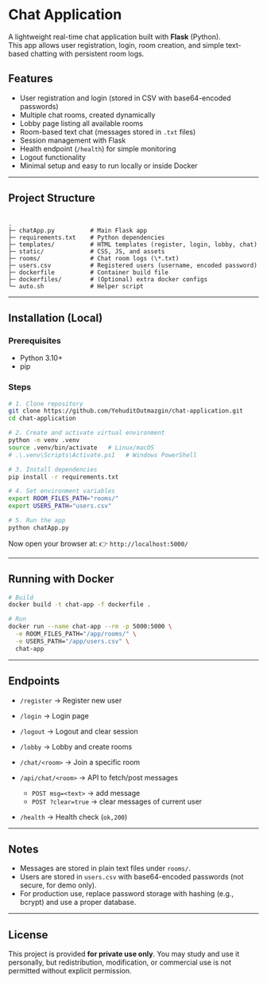 # Chat Application

A lightweight real-time chat application built with **Flask** (Python).  
This app allows user registration, login, room creation, and simple text-based chatting with persistent room logs.  

## Features

- User registration and login (stored in CSV with base64-encoded passwords)
- Multiple chat rooms, created dynamically
- Lobby page listing all available rooms
- Room-based text chat (messages stored in `.txt` files)
- Session management with Flask
- Health endpoint (`/health`) for simple monitoring
- Logout functionality
- Minimal setup and easy to run locally or inside Docker

---

## Project Structure

```

.
├─ chatApp.py          # Main Flask app
├─ requirements.txt    # Python dependencies
├─ templates/          # HTML templates (register, login, lobby, chat)
├─ static/             # CSS, JS, and assets
├─ rooms/              # Chat room logs (\*.txt)
├─ users.csv           # Registered users (username, encoded password)
├─ dockerfile          # Container build file
├─ dockerfiles/        # (Optional) extra docker configs
└─ auto.sh             # Helper script

````

---

## Installation (Local)

### Prerequisites
- Python 3.10+
- pip

### Steps
```bash
# 1. Clone repository
git clone https://github.com/YehuditOutmazgin/chat-application.git
cd chat-application

# 2. Create and activate virtual environment
python -m venv .venv
source .venv/bin/activate   # Linux/macOS
# .\.venv\Scripts\Activate.ps1   # Windows PowerShell

# 3. Install dependencies
pip install -r requirements.txt

# 4. Set environment variables
export ROOM_FILES_PATH="rooms/"
export USERS_PATH="users.csv"

# 5. Run the app
python chatApp.py
````

Now open your browser at:
👉 `http://localhost:5000/`

---

## Running with Docker

```bash
# Build
docker build -t chat-app -f dockerfile .

# Run
docker run --name chat-app --rm -p 5000:5000 \
  -e ROOM_FILES_PATH="/app/rooms/" \
  -e USERS_PATH="/app/users.csv" \
  chat-app
```

---

## Endpoints

* `/register` → Register new user
* `/login` → Login page
* `/logout` → Logout and clear session
* `/lobby` → Lobby and create rooms
* `/chat/<room>` → Join a specific room
* `/api/chat/<room>` → API to fetch/post messages

  * `POST msg=<text>` → add message
  * `POST ?clear=true` → clear messages of current user
* `/health` → Health check (`ok,200`)

---

## Notes

* Messages are stored in plain text files under `rooms/`.
* Users are stored in `users.csv` with base64-encoded passwords (not secure, for demo only).
* For production use, replace password storage with hashing (e.g., bcrypt) and use a proper database.

---

## License

This project is provided **for private use only**.
You may study and use it personally, but redistribution, modification, or commercial use is not permitted without explicit permission.
